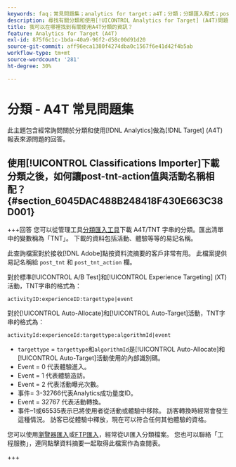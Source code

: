 ```yaml
---
keywords: faq；常見問題集；analytics for target；a4T；分類；分類匯入程式；post-tnt-action；事件程式碼
description: 尋找有關分類和使用[!UICONTROL Analytics for Target] (A4T)問題的解答。
title: 我可以在哪裡找到有關使用A4T分類的資訊？
feature: Analytics for Target (A4T)
exl-id: 875f6c1c-1bda-40a9-96f2-d58c00d91d20
source-git-commit: aff96eca1380f4274dba0c1567f6e41d42f4b5ab
workflow-type: tm+mt
source-wordcount: '281'
ht-degree: 30%

---
```


# 分類 - A4T 常見問題集

此主題包含經常詢問關於分類和使用[!DNL Analytics]做為[!DNL Target] (A4T)報表來源問題的回答。

## 使用[!UICONTROL Classifications Importer]下載分類之後，如何讓post-tnt-action值與活動名稱相配？ {#section_6045DAC488B248418F430E663C38D001}

+++回答
您可以從管理工具[分類匯入工具](https://experienceleague.adobe.com/docs/analytics/components/classifications/classifications-importer/c-working-with-saint.html)下載 A4T/TNT 字串的分類。匯出清單中的變數稱為「TNT」。 下載的資料包括活動、體驗等等的易記名稱。

此查詢檔案對於接收[!DNL Adobe]點按資料流摘要的客戶非常有用。 此檔案提供易記名稱給 `post_tnt` 和 `post_tnt_action` 欄。

對於標準[!UICONTROL A/B Test]和[!UICONTROL Experience Targeting] (XT)活動，TNT字串的格式為：

```
activityID:experienceID:targettype|event
```

對於[!UICONTROL Auto-Allocate]和[!UICONTROL Auto-Target]活動，TNT字串的格式為：

```
activityId:experienceId:targettype:algorithmId|event
```

* `targettype` = `targettype`和`algorithmId`是[!UICONTROL Auto-Allocate]和[!UICONTROL Auto-Target]活動使用的內部識別碼。
* Event = 0 代表體驗進入。
* Event = 1 代表體驗造訪。
* Event = 2 代表活動曝光次數。
* 事件= 3-32766代表Analytics成功量度ID。
* Event = 32767 代表活動轉換。
* 事件–1或65535表示已將使用者從活動或體驗中移除。 訪客轉換時經常會發生這種情況。 訪客已從體驗中釋放，現在可以符合任何其他體驗的資格。

您可以使用[瀏覽器匯入](https://experienceleague.adobe.com/docs/analytics/components/classifications/classifications-importer/browser-import.html?lang=en)或[FTP匯入](https://experienceleague.adobe.com/docs/analytics/components/classifications/classifications-importer/import-file.html?lang=en)，經常從UI匯入分類檔案。 您也可以聯絡「工程服務」，連同點擊資料摘要一起取得此檔案作為查閱表。

+++

